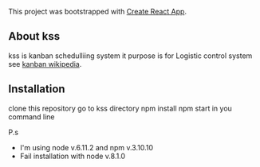 This project was bootstrapped with [Create React App](https://github.com/facebook/create-react-app).

## About kss
kss is kanban schedulliing system it purpose is for Logistic control system see [kanban wikipedia](https://en.wikipedia.org/wiki/Kanban).

## Installation
clone this repository
go to kss directory
npm install
npm start
in you command line

P.s
- I'm using node v.6.11.2 and npm v.3.10.10
- Fail installation with node v.8.1.0
